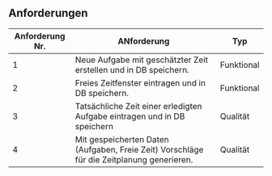 ## Anforderungen
 Anforderung Nr. | ANforderung | Typ
-------- | -------- | --------
 1 | Neue Aufgabe mit geschätzter Zeit erstellen und in DB speichern.   | Funktional
 2 | Freies Zeitfenster eintragen und in DB speichern.   | Funktional
 3 | Tatsächliche Zeit einer erledigten Aufgabe eintragen und in DB speichern   | Qualität
 4 | Mit gespeicherten Daten (Aufgaben, Freie Zeit) Vorschläge für die Zeitplanung generieren. | Qualität
